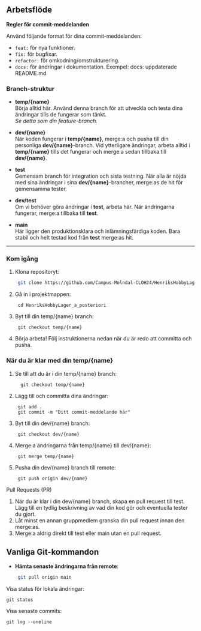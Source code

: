 ## Arbetsflöde

**Regler för commit-meddelanden**

Använd följande format för dina commit-meddelanden:
+ `feat:` för nya funktioner.
+  `fix:` för bugfixar.
+  `refactor:` för omkodning/omstrukturering.
+  `docs:` för ändringar i dokumentation.
Exempel: docs: uppdaterade README.md


### Branch-struktur
- **temp/{name}**  
  Börja alltid här. Använd denna branch för att utveckla och testa dina ändringar tills de fungerar som tänkt.  
  _Se detta som din feature-branch._
  
- **dev/{name}**  
  När koden fungerar i **temp/{name}**, merge:a och pusha till din personliga **dev/{name}**-branch. Vid ytterligare ändringar, arbeta alltid i **temp/{name}** tills det fungerar och merge:a sedan tillbaka till **dev/{name}**.

- **test**  
  Gemensam branch för integration och sista testning. När alla är nöjda med sina ändringar i sina **dev/{name}**-brancher, merge:as de hit för gemensamma tester.

- **dev/test**  
  Om vi behöver göra ändringar i **test**, arbeta här. När ändringarna fungerar, merge:a tillbaka till **test**.

- **main**  
  Här ligger den produktionsklara och inlämningsfärdiga koden. Bara stabil och helt testad kod från **test** merge:as hit.

---

### Kom igång

1. Klona repositoryt:  
   ```bash
	git clone https://github.com/Campus-Molndal-CLOH24/HenriksHobbyLager_a_posteriori.git
   
2. Gå in i projektmappen:  

		cd HenriksHobbyLager_a_posteriori
   
3. Byt till din temp/{name} branch:  

	   	git checkout temp/{name}

4. Börja arbeta! Följ instruktionerna nedan när du är redo att committa och pusha.

### När du är klar med din temp/{name}

1. Se till att du är i din temp/{name} branch:  

	  	 git checkout temp/{name}
   
2. Lägg till och committa dina ändringar:  

	 	git add .
	  	git commit -m "Ditt commit-meddelande här"
   
4. Byt till din dev/{name} branch:  

	   	git checkout dev/{name}
   
5. Merge:a ändringarna från temp/{name} till dev/{name}:  

		git merge temp/{name}

6. Pusha din dev/{name} branch till remote:  

		git push origin dev/{name}

Pull Requests (PR)

1.	När du är klar i din dev/{name} branch, skapa en pull request till test.
Lägg till en tydlig beskrivning av vad din kod gör och eventuella tester du gjort.
2.	Låt minst en annan gruppmedlem granska din pull request innan den merge:as.
3.	Merge:a aldrig direkt till test eller main utan en pull request.

## Vanliga Git-kommandon

- **Hämta senaste ändringarna från remote**:  
   ```bash
   	git pull origin main


Visa status för lokala ändringar:

	git status

Visa senaste commits:

	git log --oneline
